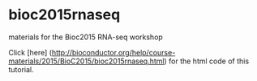 # bioc2015rnaseq
materials for the Bioc2015 RNA-seq workshop

Click [here] (http://bioconductor.org/help/course-materials/2015/BioC2015/bioc2015rnaseq.html) for the html code of this tutorial.
